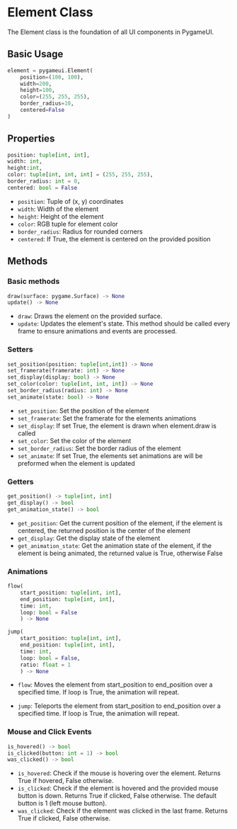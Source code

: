 # Element Class

The Element class is the foundation of all UI components in PygameUI.

## Basic Usage

```python
element = pygameui.Element(
    position=(100, 100),
    width=200,
    height=100,
    color=(255, 255, 255),
    border_radius=10,
    centered=False
)
```

## Properties
```python
position: tuple[int, int],
width: int,
height:int,
color: tuple[int, int, int] = (255, 255, 255),
border_radius: int = 0,
centered: bool = False
```

- `position`: Tuple of (x, y) coordinates
- `width`: Width of the element
- `height`: Height of the element
- `color`: RGB tuple for element color
- `border_radius`: Radius for rounded corners
- `centered`: If True, the element is centered on the provided position

## Methods

### Basic methods
```python
draw(surface: pygame.Surface) -> None
update() -> None
```
- `draw`: Draws the element on the provided surface.
- `update`: Updates the element's state. This method should be called every frame to ensure animations and events are processed.

### Setters
```python
set_position(position: tuple[int,int]) -> None
set_framerate(framerate: int) -> None
set_display(display: bool) -> None
set_color(color: tuple[int, int, int]) -> None
set_border_radius(radius: int) -> None
set_animate(state: bool) -> None
```

- `set_position`: Set the position of the element
- `set_framerate`: Set the framerate for the elements animations
- `set_display`: If set True, the element is drawn when element.draw is called
- `set_color`: Set the color of the element
- `set_border_radius`: Set the border radius of the element
- `set_animate`: If set True, the elements set animations are will be preformed when the element is updated

### Getters
```python
get_position() -> tuple[int, int]
get_display() -> bool
get_animation_state() -> bool
```

- `get_position`: Get the current position of the element, if the element is centered, the returned position is the center of the element
- `get_display`: Get the display state of the element
- `get_animation_state`: Get the animation state of the element, if the element is being animated, the returned value is True, otherwise False


### Animations

```python
flow(
    start_position: tuple[int, int],
    end_position: tuple[int, int],
    time: int,
    loop: bool = False
    ) -> None

jump(
    start_position: tuple[int, int],
    end_position: tuple[int, int],
    time: int,
    loop: bool = False,
    ratio: float = 1
    ) -> None
```
- `flow`: Moves the element from start_position to end_position over a specified time. If loop is True, the animation will repeat.

- `jump`: Teleports the element from start_position to end_position over a specified time. If loop is True, the animation will repeat.

### Mouse and Click Events
```python
is_hovered() -> bool
is_clicked(button: int = 1) -> bool
was_clicked() -> bool
```

- `is_hovered`: Check if the mouse is hovering over the element. Returns True if hovered, False otherwise.
- `is_clicked`: Check if the element is hovered and the provided mouse button is down. Returns True if clicked, False otherwise. The default button is 1 (left mouse button).
- `was_clicked`: Check if the element was clicked in the last frame. Returns True if clicked, False otherwise.